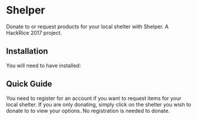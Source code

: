 # Shelper
Donate to or request products for your local shelter with Shelper. A HackRice 2017 project.


## Installation
You will need to have installed:

## Quick Guide
You need to register for an account if you want to request items for your local shelter. If you are only donating, simply click on the shelter you wish to donate to to view your options. No registration is needed to donate.
